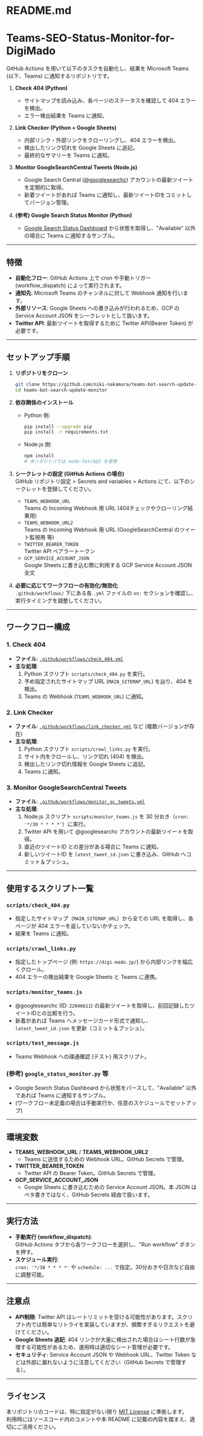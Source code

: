 
# README.md

# Teams-SEO-Status-Monitor-for-DigiMado

GitHub Actions を用いて以下のタスクを自動化し、結果を Microsoft Teams (以下、Teams) に通知するリポジトリです。

1. **Check 404 (Python)**  
   - サイトマップを読み込み、各ページのステータスを確認して 404 エラーを検出。  
   - エラー検出結果を Teams に通知。

2. **Link Checker (Python + Google Sheets)**  
   - 内部リンク・外部リンクをクローリングし、404 エラーを検出。  
   - 検出したリンク切れを Google Sheets に追記。  
   - 最終的なサマリーを Teams に通知。

3. **Monitor GoogleSearchCentral Tweets (Node.js)**  
   - Google Search Central ([@googlesearchc](https://twitter.com/googlesearchc)) アカウントの最新ツイートを定期的に取得。  
   - 新着ツイートがあれば Teams に通知し、最新ツイートIDをコミットしてバージョン管理。

4. **(参考) Google Search Status Monitor (Python)**  
   - [Google Search Status Dashboard](https://status.search.google.com/summary) から状態を取得し、"Available" 以外の場合に Teams に通知するサンプル。

---

## 特徴

- **自動化フロー**: GitHub Actions 上で cron や手動トリガー (workflow_dispatch) によって実行されます。
- **通知先**: Microsoft Teams のチャンネルに対して Webhook 通知を行います。
- **外部リソース**: Google Sheets への書き込みが行われるため、GCP の Service Account JSON をシークレットとして扱います。
- **Twitter API**: 最新ツイートを取得するために Twitter API(Bearer Token) が必要です。

---

## セットアップ手順

1. **リポジトリをクローン**

   ```bash
   git clone https://github.com/niki-nakamura/teams-bot-search-update-monitor.git
   cd teams-bot-search-update-monitor
   ```

2. **依存関係のインストール**

   - Python 側:
     ```bash
     pip install --upgrade pip
     pip install -r requirements.txt
     ```
   - Node.js 側:
     ```bash
     npm install
     # 本リポジトリでは node-fetch@2 を使用
     ```

3. **シークレットの設定 (GitHub Actions の場合)**  
   GitHub リポジトリ設定 > Secrets and variables > Actions にて、以下のシークレットを登録してください。

   - `TEAMS_WEBHOOK_URL`  
     Teams の Incoming Webhook 用 URL (404チェックやクローリング結果用)
   - `TEAMS_WEBHOOK_URL2`  
     Teams の Incoming Webhook 用 URL (GoogleSearchCentral のツイート監視用 等)
   - `TWITTER_BEARER_TOKEN`  
     Twitter API ベアラートークン
   - `GCP_SERVICE_ACCOUNT_JSON`  
     Google Sheets に書き込む際に利用する GCP Service Account JSON 全文

4. **必要に応じてワークフローの有効化/無効化**  
   `.github/workflows/` 下にある各 `.yml` ファイルの `on:` セクションを確認し、実行タイミングを調整してください。

---

## ワークフロー構成

### 1. Check 404

- **ファイル**: [`.github/workflows/check_404.yml`](./.github/workflows/check_404.yml)  
- **主な処理**:  
  1. Python スクリプト `scripts/check_404.py` を実行。  
  2. 予め指定されたサイトマップ URL (`MAIN_SITEMAP_URL`) を辿り、404 を検出。  
  3. Teams の Webhook (`TEAMS_WEBHOOK_URL`) に通知。

### 2. Link Checker

- **ファイル**: [`.github/workflows/link_checker.yml`](./.github/workflows/link_checker.yml) など (複数バージョンが存在)  
- **主な処理**:  
  1. Python スクリプト `scripts/crawl_links.py` を実行。  
  2. サイト内をクロールし、リンク切れ (404) を検出。  
  3. 検出したリンク切れ情報を Google Sheets に追記。  
  4. Teams に通知。

### 3. Monitor GoogleSearchCentral Tweets

- **ファイル**: [`.github/workflows/monitor_gc_tweets.yml`](./.github/workflows/monitor_gc_tweets.yml)  
- **主な処理**:  
  1. Node.js スクリプト `scripts/monitor_teams.js` を 30 分おき（`cron: '*/30 * * * *'`）に実行。  
  2. Twitter API を用いて @googlesearchc アカウントの最新ツイートを取得。  
  3. 直近のツイートID との差分がある場合に Teams に通知。  
  4. 新しいツイートID を `latest_tweet_id.json` に書き込み、GitHub へコミット＆プッシュ。

---

## 使用するスクリプト一覧

### `scripts/check_404.py`
- 指定したサイトマップ（`MAIN_SITEMAP_URL`）から全ての URL を取得し、各ページが 404 エラーを返していないかチェック。
- 結果を Teams に通知。

### `scripts/crawl_links.py`
- 指定したトップページ (例: `https://digi-mado.jp/`) から内部リンクを幅広くクロール。
- 404 エラーの検出結果を Google Sheets と Teams に連携。

### `scripts/monitor_teams.js`
- @googlesearchc (ID: `22046611`) の最新ツイートを取得し、前回記録したツイートIDとの比較を行う。
- 新着があれば Teams へメッセージカード形式で通知し、`latest_tweet_id.json` を更新（コミット＆プッシュ）。

### `scripts/test_message.js`
- Teams Webhook への疎通確認 (テスト) 用スクリプト。

### (参考) `google_status_monitor.py` 等
- Google Search Status Dashboard から状態をパースして、"Available" 以外であれば Teams に通知するサンプル。
- (ワークフロー未定義の場合は手動実行か、任意のスケジュールでセットアップ)

---

## 環境変数

- **TEAMS_WEBHOOK_URL** / **TEAMS_WEBHOOK_URL2**  
  - Teams に送信するための Webhook URL。GitHub Secrets で管理。
- **TWITTER_BEARER_TOKEN**  
  - Twitter API の Bearer Token。GitHub Secrets で管理。
- **GCP_SERVICE_ACCOUNT_JSON**  
  - Google Sheets に書き込むための Service Account JSON。本 JSON はベタ書きではなく、GitHub Secrets 経由で扱います。

---

## 実行方法

- **手動実行 (workflow_dispatch)**:  
  GitHub Actions タブから各ワークフローを選択し、"Run workflow" ボタンを押す。
- **スケジュール実行**:  
  `cron: '*/30 * * * *'` や `schedule: ...` で指定。30分おきや日次など自由に調整可能。

---

## 注意点

- **API制限**: Twitter API はレートリミットを受ける可能性があります。スクリプト内では簡単なリトライを実装していますが、頻繁すぎるリクエストを避けてください。
- **Google Sheets 追記**: 404 リンクが大量に検出された場合はシート行数が急増する可能性があるため、運用時は適切なシート管理が必要です。
- **セキュリティ**: Service Account JSON や Webhook URL、Twitter Token などは外部に漏れないように注意してください（GitHub Secrets で管理する）。

---

## ライセンス

本リポジトリのコードは、特に指定がない限り [MIT License](LICENSE) に準拠します。  
利用時にはソースコード内のコメントや本 README に記載の内容を踏まえ、適切にご活用ください。
